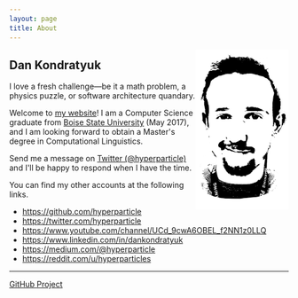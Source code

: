 ```yaml
---
layout: page
title: About
---
```


<img src="/public/img/dan-stencil-portrait.png" style="max-height:18rem;float:right;" alt="Dan's Portrait">

## Dan Kondratyuk

<p class="message">
  I love a fresh challenge—be it a math problem, a physics puzzle, or software architecture quandary.
</p>

Welcome to [my website](https://hyperparticle.com/)! I am a Computer Science graduate from [Boise State University](https://www.boisestate.edu/) (May 2017), and I am looking forward to obtain a Master's degree in Computational Linguistics.

Send me a message on [Twitter (@hyperparticle)](https://twitter.com/hyperparticle) and I'll be happy to respond when I have the time.

You can find my other accounts at the following links.

- <https://github.com/hyperparticle>
- <https://twitter.com/hyperparticle>
- <https://www.youtube.com/channel/UCd_9cwA6OBEL_f2NN1z0LLQ>
- <https://www.linkedin.com/in/dankondratyuk>
- <https://medium.com/@hyperparticle>
- <https://reddit.com/u/hyperparticles>

---
[GitHub Project](https://github.com/hyperparticle/hyperparticle.github.io)

